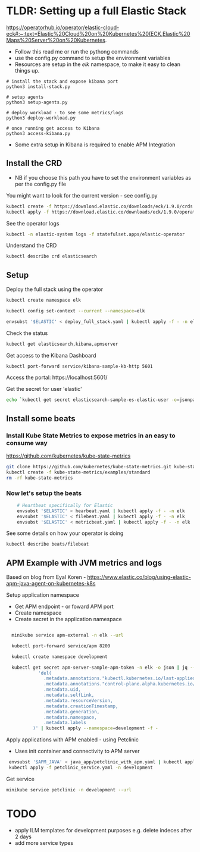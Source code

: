 # TLDR: Setting up a full Elastic Stack 

https://operatorhub.io/operator/elastic-cloud-eck#:~:text=Elastic%20Cloud%20on%20Kubernetes%20(ECK,Elastic%20Maps%20Server%20on%20Kubernetes.


* Follow this read me or run the pythong commands
* use the config.py command to setup the environment variables
* Resources are setup in the *elk* namespace, to make it easy to clean things up.
```
# install the stack and expose kibana port
python3 install-stack.py

# setup agents
python3 setup-agents.py

# deploy workload - to see some metrics/logs
python3 deploy-workload.py

# once running get access to Kibana
python3 access-kibana.py

```

* Some extra setup in Kibana is required to enable APM Integration

## Install the CRD
* NB if you choose this path you have to set the environment variables as per the config.py file

You might want to look for the current version - see config.py
```bash
kubectl create -f https://download.elastic.co/downloads/eck/1.9.0/crds.yaml
kubectl apply -f https://download.elastic.co/downloads/eck/1.9.0/operator.yaml
```

See the operator logs
```bash
kubectl -n elastic-system logs -f statefulset.apps/elastic-operator
```

Understand the CRD
```bash
kubectl describe crd elasticsearch
```



## Setup
Deploy the full stack using the operator
```bash
kubectl create namespace elk

kubectl config set-context --current --namespace=elk

envsubst '$ELASTIC' < deploy_full_stack.yaml | kubectl apply -f - -n elk
```

Check the status
```bash
kubectl get elasticsearch,kibana,apmserver
```

Get access to the Kibana Dashboard
```bash
kubectl port-forward service/kibana-sample-kb-http 5601
```

Access the portal: https://localhost:5601/

Get the secret for user 'elastic'
```bash
echo `kubectl get secret elasticsearch-sample-es-elastic-user -o=jsonpath='{.data.elastic}' | base64 --decode`
```

## Install some beats

### Install Kube State Metrics to expose metrics in an easy to consume way
https://github.com/kubernetes/kube-state-metrics
```bash
git clone https://github.com/kubernetes/kube-state-metrics.git kube-state-metrics 
kubectl create -f kube-state-metrics/examples/standard
rm -rf kube-state-metrics
```

### Now let's setup the beats
```bash
    # Heartbeat specifically for Elastic
    envsubst '$ELASTIC' < hearbeat.yaml | kubectl apply -f - -n elk
    envsubst '$ELASTIC' < filebeat.yaml | kubectl apply -f - -n elk
    envsubst '$ELASTIC' < metricbeat.yaml | kubectl apply -f - -n elk
```

See some details on how your operator is doing
```bash
kubectl describe beats/filebeat 
```

## APM Example with JVM metrics and logs

Based on blog from Eyal Koren - https://www.elastic.co/blog/using-elastic-apm-java-agent-on-kubernetes-k8s

Setup application namespace
* Get APM endpoint - or foward APM port 
* Create namespace
* Create secret in the application namespace 
```bash

  minikube service apm-external -n elk --url

  kubectl port-forward service/apm 8200

  kubectl create namespace development

  kubectl get secret apm-server-sample-apm-token -n elk -o json | jq --sort-keys \
            'del(
              .metadata.annotations."kubectl.kubernetes.io/last-applied-configuration",
              .metadata.annotations."control-plane.alpha.kubernetes.io/leader",
              .metadata.uid,
              .metadata.selfLink,
              .metadata.resourceVersion,
              .metadata.creationTimestamp,
              .metadata.generation,
              .metadata.namespace,
              .metadata.labels
          )' | kubectl apply --namespace=development -f -
```

Apply applications with APM enabled - using Petclinic
* Uses init container and connectivity to APM server
```bash
 envsubst '$APM_JAVA' < java_app/petclinic_with_apm.yaml | kubectl apply -f - -n development
 kubectl apply -f petclinic_service.yaml -n development
```

Get service
```bash
minikube service petclinic -n development --url
```



# TODO
* apply ILM templates for development purposes e.g. delete indeces after 2 days
* add more service types